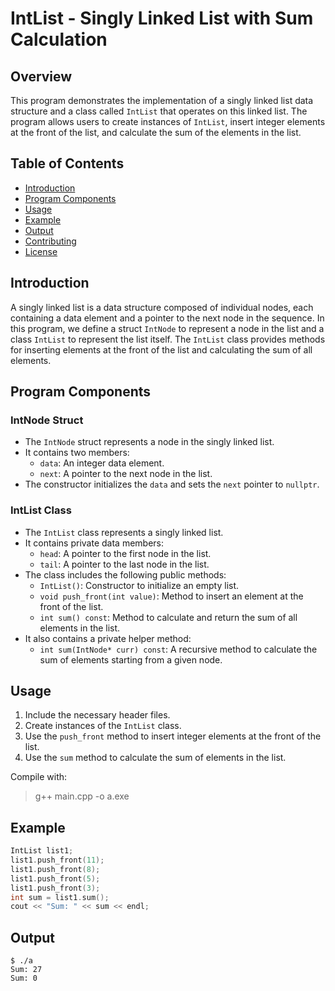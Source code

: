 # IntList - Singly Linked List with Sum Calculation

## Overview

This program demonstrates the implementation of a singly linked list data structure and a class called `IntList` that operates on this linked list. The program allows users to create instances of `IntList`, insert integer elements at the front of the list, and calculate the sum of the elements in the list.

## Table of Contents

- [Introduction](#introduction)
- [Program Components](#program-components)
- [Usage](#usage)
- [Example](#example)
- [Output](#output)
- [Contributing](#contributing)
- [License](#license)

## Introduction

A singly linked list is a data structure composed of individual nodes, each containing a data element and a pointer to the next node in the sequence. In this program, we define a struct `IntNode` to represent a node in the list and a class `IntList` to represent the list itself. The `IntList` class provides methods for inserting elements at the front of the list and calculating the sum of all elements.

## Program Components

### IntNode Struct

- The `IntNode` struct represents a node in the singly linked list.
- It contains two members:
  - `data`: An integer data element.
  - `next`: A pointer to the next node in the list.
- The constructor initializes the `data` and sets the `next` pointer to `nullptr`.

### IntList Class

- The `IntList` class represents a singly linked list.
- It contains private data members:
  - `head`: A pointer to the first node in the list.
  - `tail`: A pointer to the last node in the list.
- The class includes the following public methods:
  - `IntList()`: Constructor to initialize an empty list.
  - `void push_front(int value)`: Method to insert an element at the front of the list.
  - `int sum() const`: Method to calculate and return the sum of all elements in the list.
- It also contains a private helper method:
  - `int sum(IntNode* curr) const`: A recursive method to calculate the sum of elements starting from a given node.

## Usage

1. Include the necessary header files.
2. Create instances of the `IntList` class.
3. Use the `push_front` method to insert integer elements at the front of the list.
4. Use the `sum` method to calculate the sum of elements in the list.

Compile with:

> g++ main.cpp -o a.exe

## Example

```cpp
IntList list1;
list1.push_front(11);
list1.push_front(8);
list1.push_front(5);
list1.push_front(3);
int sum = list1.sum();
cout << "Sum: " << sum << endl;
```

## Output
```
$ ./a
Sum: 27
Sum: 0 
```